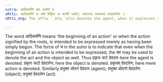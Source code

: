 ```yaml
---
sutra: आदिकर्मणि क्तः कर्तरि च
vRtti: आदिकर्मणि यः क्तौ विहितः स कर्तरि भवति; चकारात् यथाप्राप्तं भावकर्मणोः ॥
vRtti_eng: The affix '_kta_'also denotes the agent, when it expresses a beginning of an action.

---
```

The word आदिकर्मणि means 'the beginning of an action' or when the action signified by the roots, is intended to be expressed merely as having been simply begun. The force of च in the _sutra_ is to indicate that even when the beginning of an action is intended to be expressed, the क्त may be used to denote the act and the object as well. Thus प्रकृतः कटं देवदत्तः here the agent is denoted. प्रकृतः कटो देवदत्तेन; here the object is denoted. प्रकृतम् देवदत्तेन; here mere action is denoted. Similarly प्रभुक्त ओदनं देवदत्तः (agent); प्रभुक्त ओदनो देवदत्तेन (object); प्रभुक्तं देवदत्तेन (act).